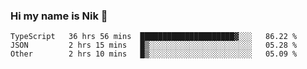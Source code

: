 ### Hi my name is Nik 👋

<!--
**NikDoe/NikDoe** is a ✨ _special_ ✨ repository because its `README.md` (this file) appears on your GitHub profile.

Here are some ideas to get you started:

- 🔭 I’m currently working on ...
- 🌱 I’m currently learning ...
- 👯 I’m looking to collaborate on ...
- 🤔 I’m looking for help with ...
- 💬 Ask me about ...
- 📫 How to reach me: ...
- 😄 Pronouns: ...
- ⚡ Fun fact: ...
-->

<!--START_SECTION:waka-->

```text
TypeScript   36 hrs 56 mins  █████████████████████▓░░░   86.22 %
JSON         2 hrs 15 mins   █▒░░░░░░░░░░░░░░░░░░░░░░░   05.28 %
Other        2 hrs 10 mins   █▒░░░░░░░░░░░░░░░░░░░░░░░   05.09 %
```

<!--END_SECTION:waka-->
